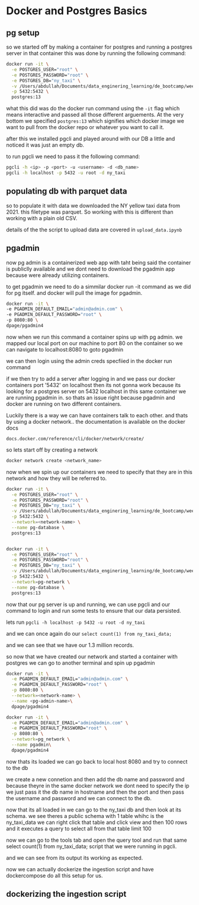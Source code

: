 # Docker and Postgres Basics

## pg setup
so we started off by making a container for postgres and running a postgres server in that container
this was done by running the following command:

```bash
docker run -it \
  -e POSTGRES_USER="root" \
  -e POSTGRES_PASSWORD="root" \
  -e POSTGRES_DB="ny_taxi" \
  -v /Users/abdullah/Documents/data_enginering_learning/de_bootcamp/week1/2_docker/ny_taxi/ny_taxi_postgres_data:/var/lib/postgresql/data \
  -p 5432:5432 \
  postgres:13
```
what this did was do the docker run command using the `-it` flag which means interactive and passed all those different arguements. At the very bottom we specified `postgres:13` which signifies which docker image we want to pull from the docker repo or whatever you want to call it.

after this we installed pgcli and played around with our DB a little and noticed it was just an empty db.

to run pgcli we need to pass it the following command:
```bash
pgcli -h <ip> -p <port> -u <username> -d <db_name>
pgcli -h localhost -p 5432 -u root -d ny_taxi

```

## populating db with parquet data
so to populate it with data we downloaded the NY yellow taxi data from 2021. this filetype was parquet. So working with this is different than working with a plain old CSV.

details of the the script to upload data are covered in `upload_data.ipynb`

## pgadmin

now pg admin is a containerized web app with taht being said the container is publiclly available and we dont need to download the pgadmin app because were already utilizing containers.

to get pgadmin we need to do a simmilar docker run -it command as we did for pg itself. and docker will pull the image for pgadmin. 

```bash
docker run -it \
-e PGADMIN_DEFAULT_EMAIL="admin@admin.com" \
-e PGADMIN_DEFAULT_PASSWORD="root" \
-p 8080:80 \
dpage/pgadmin4
```

now when we run this command a container spins up with pg admin. we mapped our local port on our machine to port 80 on the container so we can navigate to localhost:8080 to goto pgadmin

we can then login using the admin creds specfiied in the docker run command

if we then try to add a server after logging in and we pass our docker containers port '5432' on localhost then its not gonna work because its looking for a postgres server on 5432 localhost in this same container we are running pgadmin in. so thats an issue right because pgadmin and docker are running on two different containers.

Luckily there is a way we can have containers talk to each other. and thats by using a docker network.. the documentation is available on the docker docs

`docs.docker.com/reference/cli/docker/network/create/`

so lets start off by creating a network

```bash
docker network create <network_name>
```
now when we spin up our containers we need to specify that they are in this network and how they will be referred to.

```bash
docker run -it \
  -e POSTGRES_USER="root" \
  -e POSTGRES_PASSWORD="root" \
  -e POSTGRES_DB="ny_taxi" \
  -v /Users/abdullah/Documents/data_enginering_learning/de_bootcamp/week1/2_docker/ny_taxi/ny_taxi_postgres_data:/var/lib/postgresql/data \
  -p 5432:5432 \
  --network=<network-name> \
  --name pg-database \
  postgres:13


docker run -it \
  -e POSTGRES_USER="root" \
  -e POSTGRES_PASSWORD="root" \
  -e POSTGRES_DB="ny_taxi" \
  -v /Users/abdullah/Documents/data_enginering_learning/de_bootcamp/week1/2_docker/ny_taxi/ny_taxi_postgres_data:/var/lib/postgresql/data \
  -p 5432:5432 \
  --network=pg-network \
  --name pg-database \
  postgres:13
  ```
now that our pg server is up and running, we can use pgcli and our command to login and run some tests to ensure that our data persisted.

lets run `pgcli -h localhost -p 5432 -u root -d ny_taxi`

and we can once again do our `select count(1) from ny_taxi_data;`

and we can see that we have our 1.3 million records.

so now that we have created our network and started a container with postgres we can go to another terminal and spin up pgadmin 

```bash
docker run -it \
  -e PGADMIN_DEFAULT_EMAIL="admin@admin.com" \
  -e PGADMIN_DEFAULT_PASSWORD="root" \
  -p 8080:80 \
  --network=<network-name> \
  --name <pg-admin-name>\
  dpage/pgadmin4

docker run -it \
  -e PGADMIN_DEFAULT_EMAIL="admin@admin.com" \
  -e PGADMIN_DEFAULT_PASSWORD="root" \
  -p 8080:80 \
  --network=pg_network \
  --name pgadmin\
  dpage/pgadmin4
```

now thats its loaded we can go back to local host 8080 and try to connect to the db

we create a new connetion and then add the db name and password and because theyre in the same docker network we dont need to specify the ip we just pass it the db name in hostname and then the port and then pass the username and password and we can connect to the db.

now that its all loaded in we can go to the ny_taxi db and then look at its schema. we see theres a public schema with 1 table whihc is the ny_taxi_data
we can right click that table and click view and then 100 rows and it executes a query to select all from that table limit 100

now we can go to the tools tab and open the query tool and run that same select count(1) from ny_taxi_data; script that we were running in pgcli.

and we can see from its output its working as expected.

now we can actually dockerize the ingestion script and have dockercompose do all this setup for us.

## dockerizing the ingestion script